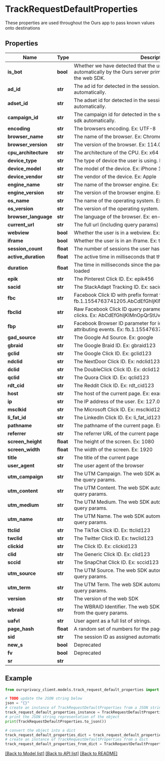 # TrackRequestDefaultProperties

These properties are used throughout the Ours app to pass known values onto destinations

## Properties

Name | Type | Description | Notes
------------ | ------------- | ------------- | -------------
**is_bot** | **bool** | Whether we have detected that the user is a bot. This is set automatically by the Ours server primarily for events tracked through the web SDK. | [optional] 
**ad_id** | **str** | The ad id for detected in the session. This is set by the web sdk automatically. | [optional] 
**adset_id** | **str** | The adset id for detected in the session. This is set by the web sdk automatically. | [optional] 
**campaign_id** | **str** | The campaign id for detected in the session. This is set by the web sdk automatically. | [optional] 
**encoding** | **str** | The browsers encoding. Ex: UTF-8 | [optional] 
**browser_name** | **str** | The name of the browser. Ex: Chrome | [optional] 
**browser_version** | **str** | The version of the browser. Ex: 114.0 | [optional] 
**cpu_architecture** | **str** | The architecture of the CPU. Ex: x64 | [optional] 
**device_type** | **str** | The type of device the user is using. Ex: mobile | [optional] 
**device_model** | **str** | The model of the device. Ex: iPhone 13 | [optional] 
**device_vendor** | **str** | The vendor of the device. Ex: Apple | [optional] 
**engine_name** | **str** | The name of the browser engine. Ex: Blink | [optional] 
**engine_version** | **str** | The version of the browser engine. Ex: 114.0 | [optional] 
**os_name** | **str** | The name of the operating system. Ex: Windows | [optional] 
**os_version** | **str** | The version of the operating system. Ex: 10.0 | [optional] 
**browser_language** | **str** | The language of the browser. Ex: en-US | [optional] 
**current_url** | **str** | The full url (including query params) of the current page | [optional] 
**webview** | **bool** | Whether the user is in a webview. Ex: true | [optional] 
**iframe** | **bool** | Whether the user is in an iframe. Ex: true | [optional] 
**session_count** | **float** | The number of sessions the user has had. Ex: 3 | [optional] 
**active_duration** | **float** | The active time in milliseconds that the user had this tab active | [optional] 
**duration** | **float** | The time in milliseconds since the page was loaded // script was loaded | [optional] 
**epik** | **str** | The Pinterest Click ID. Ex: epik456 | [optional] 
**sacid** | **str** | The StackAdapt Tracking ID. Ex: sacid123 | [optional] 
**fbc** | **str** | Facebook Click ID with prefix format for Conversions API tracking. Ex: fb.1.1554763741205.AbCdEfGhIjKlMnOpQrStUvWxYz1234567890 | [optional] 
**fbclid** | **str** | Raw Facebook Click ID query parameter without prefix from ad clicks. Ex: AbCdEfGhIjKlMnOpQrStUvWxYz1234567890 | [optional] 
**fbp** | **str** | Facebook Browser ID parameter for identifying browsers and attributing events. Ex: fb.1.1554763741205.1098115397 | [optional] 
**gad_source** | **str** | The Google Ad Source. Ex: google | [optional] 
**gbraid** | **str** | The Google Braid ID. Ex: gbraid123 | [optional] 
**gclid** | **str** | The Google Click ID. Ex: gclid123 | [optional] 
**ndclid** | **str** | The NextDoor Click ID. Ex: ndclid123 | [optional] 
**dclid** | **str** | The DoubleClick Click ID. Ex: dclid123 | [optional] 
**qclid** | **str** | The Quora Click ID. Ex: qclid123 | [optional] 
**rdt_cid** | **str** | The Reddit Click ID. Ex: rdt_cid123 | [optional] 
**host** | **str** | The host of the current page. Ex: example.com | [optional] 
**ip** | **str** | The IP address of the user. Ex: 127.0.0.1 | [optional] 
**msclkid** | **str** | The Microsoft Click ID. Ex: msclkid123 | [optional] 
**li_fat_id** | **str** | The LinkedIn Click ID. Ex: li_fat_id123 | [optional] 
**pathname** | **str** | The pathname of the current page. Ex: /home | [optional] 
**referrer** | **str** | The referrer URL of the current page | [optional] 
**screen_height** | **float** | The height of the screen. Ex: 1080 | [optional] 
**screen_width** | **float** | The width of the screen. Ex: 1920 | [optional] 
**title** | **str** | The title of the current page | [optional] 
**user_agent** | **str** | The user agent of the browser | [optional] 
**utm_campaign** | **str** | The UTM Campaign. The web SDK automatically captures this from the query params. | [optional] 
**utm_content** | **str** | The UTM Content. The web SDK automatically captures this from the query params. | [optional] 
**utm_medium** | **str** | The UTM Medium. The web SDK automatically captures this from the query params. | [optional] 
**utm_name** | **str** | The UTM Name. The web SDK automatically captures this from the query params. | [optional] 
**ttclid** | **str** | The TikTok Click ID. Ex: ttclid123 | [optional] 
**twclid** | **str** | The Twitter Click ID. Ex: twclid123 | [optional] 
**clickid** | **str** | The Click ID. Ex: clickid123 | [optional] 
**clid** | **str** | The Generic Click ID. Ex: clid123 | [optional] 
**sccid** | **str** | The SnapChat Click ID. Ex: sccid123 | [optional] 
**utm_source** | **str** | The UTM Source. The web SDK automatically captures this from the query params. | [optional] 
**utm_term** | **str** | The UTM Term. The web SDK automatically captures this from the query params. | [optional] 
**version** | **str** | The version of the web SDK | [optional] 
**wbraid** | **str** | The WBRAID Identifier. The web SDK automatically captures this from the query params. | [optional] 
**uafvl** | **str** | User agent as a full list of strings. | [optional] 
**page_hash** | **float** | A random set of numbers for the page load | [optional] 
**sid** | **str** | The session ID as assigned automatically by the web SDK. | [optional] 
**new_s** | **bool** | Deprecated | [optional] 
**fv** | **bool** | Deprecated | [optional] 
**sr** | **str** |  | [optional] 

## Example

```python
from oursprivacy_client.models.track_request_default_properties import TrackRequestDefaultProperties

# TODO update the JSON string below
json = "{}"
# create an instance of TrackRequestDefaultProperties from a JSON string
track_request_default_properties_instance = TrackRequestDefaultProperties.from_json(json)
# print the JSON string representation of the object
print(TrackRequestDefaultProperties.to_json())

# convert the object into a dict
track_request_default_properties_dict = track_request_default_properties_instance.to_dict()
# create an instance of TrackRequestDefaultProperties from a dict
track_request_default_properties_from_dict = TrackRequestDefaultProperties.from_dict(track_request_default_properties_dict)
```
[[Back to Model list]](../README.md#documentation-for-models) [[Back to API list]](../README.md#documentation-for-api-endpoints) [[Back to README]](../README.md)


